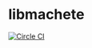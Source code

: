 libmachete
==========

[![Circle CI](https://circleci.com/gh/docker/swarm-v2.svg?style=shield&circle-token=50d2063f283f98b7d94746416c979af3102275b5)](https://circleci.com/gh/docker/libmachete)
